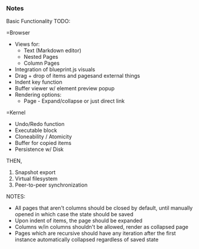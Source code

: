 ### Notes

Basic Functionality TODO:

=Browser
- Views for:
    - Text (Markdown editor)
    - Nested Pages
    - Column Pages
- Integration of blueprint.js visuals
- Drag + drop of items and pagesand external things
- Indent key function
- Buffer viewer w/ element preview popup
- Rendering options:
    - Page - Expand/collapse or just direct link

=Kernel
- Undo/Redo function
- Executable block
- Cloneability / Atomicity
- Buffer for copied items
- Persistence w/ Disk

THEN,
1. Snapshot export
2. Virtual filesystem
3. Peer-to-peer synchronization

NOTES:
- All pages that aren't columns should be closed by default, until manually
    opened in which case the state should be saved
- Upon indent of items, the page should be expanded
- Columns w/in columns shouldn't be allowed, render as collapsed page
- Pages which are recursive should have any iteration after the first
    instance automatically collapsed regardless of saved state
